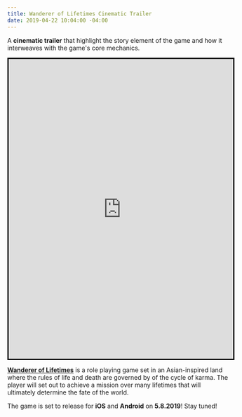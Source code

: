 ```yaml
---
title: Wanderer of Lifetimes Cinematic Trailer
date: 2019-04-22 10:04:00 -04:00
---
```


A <b>cinematic trailer</b> that highlight the story element of the game and how it interweaves with the game's core mechanics.

<iframe style="border: 3px solid black;"  width="512" height="683" src="https://www.youtube.com/embed/pLSshwldt80?rel=0" frameborder="0" allow="accelerometer; autoplay; encrypted-media; gyroscope; picture-in-picture" allowfullscreen></iframe>

<a href="/games/lifetimes/"><b>Wanderer of Lifetimes</b></a> is a role playing game set in an Asian-inspired land where the rules of life and death are governed by of the cycle of karma. The player will set out to achieve a mission over many lifetimes that will ultimately determine the fate of the world.

The game is set to release for <b>iOS</b> and <b>Android</b> on <b>5.8.2019</b>!
Stay tuned!